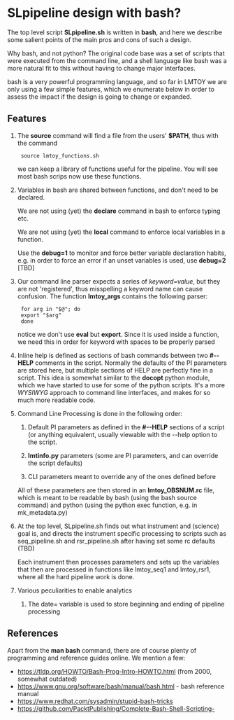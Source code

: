 # SLpipeline design with bash?

The top level script **SLpipeline.sh** is written in **bash**, and here
we describe some salient points of the main pros and cons of such a design.

Why bash, and not python? The original code base was a set of scripts that
were executed from the command line, and a shell language like bash was a
more natural fit to this without having to change major interfaces.

bash is a very powerful programming language, and so far in LMTOY we are only
using a few simple features, which we enumerate below in order to assess the
impact if the design is going to change or expanded.


## Features 

1. The **source** command will find a file from the users' **$PATH**, thus
   with the command

        source lmtoy_functions.sh

   we can keep a library of functions useful for the pipeline. You will see
   most bash scrips now use these functions.

2. Variables in bash are shared between functions, and don't need to be declared. 

   We are not using (yet) the **declare** command in bash to enforce typing etc.

   We are not using (yet) the **local** command to enforce local variables in a function.

   Use the **debug=1** to monitor and force better variable declaration habits, e.g. in order
   to force an error if an unset variables is used, use **debug=2**  [TBD]

3. Our command line parser expects a series of *keyword=value*, but they are not
   'registered', thus misspelling a keyword name can cause confusion. The
   function **lmtoy_args** contains the following parser:

        for arg in "$@"; do
	    export "$arg"
        done

   notice we don't use **eval** but **export**. Since it is used inside a function,
   we need this in order for keyword with spaces to be properly parsed

4. Inline help is defined as sections of bash commands between two **#--HELP** comments in the script.
   Normally the defaults of the PI parameters are stored here, but multiple sections of HELP are
   perfectly fine in a script. This idea is somewhat similar to the **docopt** python module, which
   we have started to use for some of the python scripts.   It's a more *WYSIWYG* approach to command
   line interfaces, and makes for so much more readable code.

5. Command Line Processing is done in the following order:

    1.  Default PI parameters as defined in the **#--HELP** sections of a script (or anything equivalent,
        usually viewable with the --help option to the script.

    2.  **lmtinfo.py** parameters (some are PI parameters, and can override the script defaults)

    3.  CLI parameters meant to override any of the ones  defined before

   All of these parameters are then stored in an **lmtoy_OBSNUM.rc** file, which is meant to be readable by
   bash (using the bash source command) and
   python (using the python exec function, e.g. in mk_metadata.py)

6. At the top level, SLpipeline.sh finds out what instrument and (science) goal is, and directs
   the instrument specific processing to scripts such as seq_pipeline.sh and rsr_pipeline.sh after
   having set some rc defaults (TBD)

   Each instrument then processes parameters and sets up the variables that then are processed
   in functions like lmtoy_seq1 and lmtoy_rsr1, where all the hard pipeline work is done.
   
99. Various peculiarities to enable analytics

    1. The date= variable is used to store beginning and ending of pipeline processing

## References

Apart from the **man bash** command, 
there are of course plenty of programming and reference guides online. We mention a few:

* https://tldp.org/HOWTO/Bash-Prog-Intro-HOWTO.html  (from 2000, somewhat outdated)
* https://www.gnu.org/software/bash/manual/bash.html  - bash reference manual
* https://www.redhat.com/sysadmin/stupid-bash-tricks
* https://github.com/PacktPublishing/Complete-Bash-Shell-Scripting-

